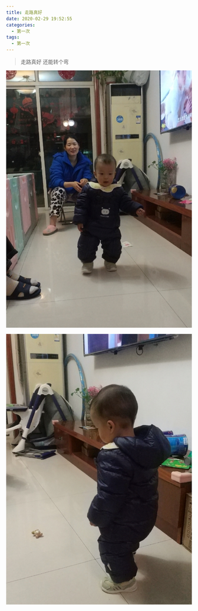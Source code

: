 ```yaml
---
title: 走路真好
date: 2020-02-29 19:52:55
categories: 
  - 第一次
tags:
  - 第一次
---
```


> 走路真好
> 还能转个弯

![走路了](/images/first-step/first-step.jpg)

<!--more-->

![走路了](/images/first-step/first-step-1.jpg)
